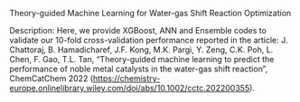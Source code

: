 Theory-guided Machine Learning for Water-gas Shift Reaction Optimization

Description:
Here, we provide XGBoost, ANN and Ensemble codes to validate our 10-fold cross-validation performance reported in the article: J. Chattoraj, B. Hamadicharef, J.F. Kong, M.K. Pargi, Y. Zeng, C.K. Poh, L. Chen, F. Gao, T.L. Tan, “Theory-guided machine learning to predict the performance of noble metal catalysts in the water-gas shift reaction”, ChemCatChem 2022 (https://chemistry-europe.onlinelibrary.wiley.com/doi/abs/10.1002/cctc.202200355).
